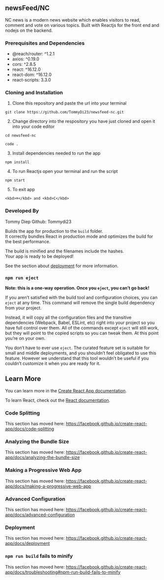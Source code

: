 
## newsFeed/NC 

NC news is a modern news website which enables visitors to read, comment and vote on various topics. Built with Reactjs for the front end and nodejs on the backend.

### Prerequisites and Dependencies

* @reach/router: ^1.2.1
* axios: ^0.19.0
* cors: ^2.8.5
* react: ^16.12.0 
* react-dom: ^16.12.0 
* react-scripts: 3.3.0

### Cloning and Installation

1. Clone this repository and paste the url into your terminal

`git clone https://github.com/TommyDi23/newsfeed-nc.git`


2. Change directory into the respository you have just cloned and open it into your code editor

`cd newsfeed-nc`

`code .`

3. Install dependencies needed to run the app

`npm install`

4. To run Reactjs open your terminal and run the script

`npm start`

5. To exit app 

`<kbd>⌘</kbd> and <kbd>C</kbd>`

### Developed By 

Tommy Diep 
Github: Tommydi23


Builds the app for production to the `build` folder.<br />
It correctly bundles React in production mode and optimizes the build for the best performance.

The build is minified and the filenames include the hashes.<br />
Your app is ready to be deployed!

See the section about [deployment](https://facebook.github.io/create-react-app/docs/deployment) for more information.

### `npm run eject`

**Note: this is a one-way operation. Once you `eject`, you can’t go back!**

If you aren’t satisfied with the build tool and configuration choices, you can `eject` at any time. This command will remove the single build dependency from your project.

Instead, it will copy all the configuration files and the transitive dependencies (Webpack, Babel, ESLint, etc) right into your project so you have full control over them. All of the commands except `eject` will still work, but they will point to the copied scripts so you can tweak them. At this point you’re on your own.

You don’t have to ever use `eject`. The curated feature set is suitable for small and middle deployments, and you shouldn’t feel obligated to use this feature. However we understand that this tool wouldn’t be useful if you couldn’t customize it when you are ready for it.

## Learn More

You can learn more in the [Create React App documentation](https://facebook.github.io/create-react-app/docs/getting-started).

To learn React, check out the [React documentation](https://reactjs.org/).

### Code Splitting

This section has moved here: https://facebook.github.io/create-react-app/docs/code-splitting

### Analyzing the Bundle Size

This section has moved here: https://facebook.github.io/create-react-app/docs/analyzing-the-bundle-size

### Making a Progressive Web App

This section has moved here: https://facebook.github.io/create-react-app/docs/making-a-progressive-web-app

### Advanced Configuration

This section has moved here: https://facebook.github.io/create-react-app/docs/advanced-configuration

### Deployment

This section has moved here: https://facebook.github.io/create-react-app/docs/deployment

### `npm run build` fails to minify

This section has moved here: https://facebook.github.io/create-react-app/docs/troubleshooting#npm-run-build-fails-to-minify
